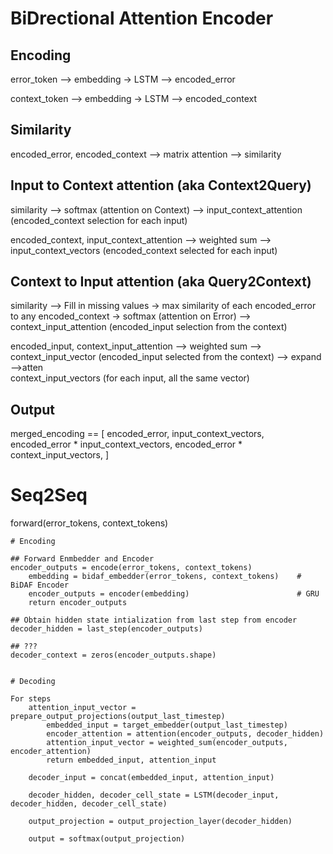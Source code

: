 # BiDrectional Attention Encoder

## Encoding
error_token
    --> embedding -> LSTM -->
    encoded_error

context_token 
    --> embedding -> LSTM -->
    encoded_context

## Similarity
encoded_error, encoded_context
    --> matrix attention -->
    similarity

## Input to Context attention (aka Context2Query)
similarity
    --> softmax (attention on Context) -->
    input_context_attention (encoded_context selection for each input)

encoded_context, input_context_attention
    --> weighted sum -->
    input_context_vectors (encoded_context selected for each input)

## Context to Input attention (aka Query2Context)
similarity
    -->
        Fill in missing values ->
        max similarity of each encoded_error to any encoded_context ->
        softmax (attention on Error)
    -->
    context_input_attention (encoded_input selection from the context)

encoded_input, context_input_attention
    --> weighted sum -->
    context_input_vector (encoded_input selected from the context)
    --> expand -->atten\
    context_input_vectors (for each input, all the same vector)

## Output
merged_encoding
    == [
        encoded_error,
        input_context_vectors,
        encoded_error * input_context_vectors,
        encoded_error * context_input_vectors,
    ]

# Seq2Seq

forward(error_tokens, context_tokens)

    # Encoding

    ## Forward Enmbedder and Encoder
    encoder_outputs = encode(error_tokens, context_tokens)
        embedding = bidaf_embedder(error_tokens, context_tokens)    # BiDAF Encoder
        encoder_outputs = encoder(embedding)                        # GRU
        return encoder_outputs

    ## Obtain hidden state intialization from last step from encoder
    decoder_hidden = last_step(encoder_outputs)

    ## ???
    decoder_context = zeros(encoder_outputs.shape)


    # Decoding

    For steps
        attention_input_vector = prepare_output_projections(output_last_timestep)
            embedded_input = target_embedder(output_last_timestep)
            encoder_attention = attention(encoder_outputs, decoder_hidden)
            attention_input_vector = weighted_sum(encoder_outputs, encoder_attention)
            return embedded_input, attention_input

        decoder_input = concat(embedded_input, attention_input)

        decoder_hidden, decoder_cell_state = LSTM(decoder_input, decoder_hidden, decoder_cell_state)

        output_projection = output_projection_layer(decoder_hidden)

        output = softmax(output_projection)